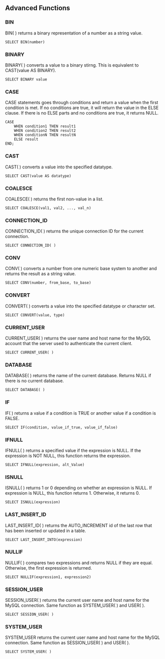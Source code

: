 ## Advanced Functions

### BIN
BIN( ) returns a binary representation of a number as a string value.
```
SELECT BIN(number)
```
### BINARY
BINARY( ) converts a value to a binary stirng. This is equivalent to CAST(value AS BINARY).
```
SELECT BINARY value
```
### CASE
CASE statements goes through conditions and return a value when the first condition is met. If no conditions
are true, it will return the value in the ELSE clause. If there is no ELSE parts and no conditions are true,
it returns NULL.
```
CASE
    WHEN condition1 THEN result1
    WHEN condition2 THEN result2
    WHEN conditionN THEN resultN
    ELSE result
END;
```
### CAST
CAST( ) converts a value into the specified datatype.
```
SELECT CAST(value AS datatype)
```
### COALESCE
COALESCE( ) returns the first non-value in a list.
```
SELECT COALESCE(val1, val2, ..., val_n)
```
### CONNECTION_ID
CONNECTION_ID( ) returns the unique connection ID for the current connection.
```
SELECT CONNECTION_ID( )
```
### CONV
CONV( ) converts a number from one numeric base system to another and returns the result as a string value.
```
SELECT CONV(number, from_base, to_base)
```
### CONVERT
CONVERT( ) converts a value into the specified datatype or character set.
```
SELECT CONVERT(value, type)
```
### CURRENT_USER
CURRENT_USER( ) returns the user name and host name for the MySQL account that the server used to authenticate
the current client.
```
SELECT CURRENT_USER( )
```
### DATABASE
DATABASE( ) returns the name of the current database. Returns NULL if there is no current database.
```
SELECT DATABASE( )
```
### IF
IF( ) returns a value if a condition is TRUE or another value if a condition is FALSE.
```
SELECT IF(condition, value_if_true, value_if_false)
```
### IFNULL
IFNULL( ) returns a specified value if the expression is NULL. If the expression is NOT NULL, this function 
returns the expression.
```
SELECT IFNULL(expression, alt_Value)
```
### ISNULL
ISNULL( ) returns 1 or 0 depending on whether an expression is NULL. If expression is NULL, this function returns 1. Otherwise,
it returns 0.
```
SELECT ISNULL(expression)
```
### LAST_INSERT_ID
LAST_INSERT_ID( ) returns the AUTO_INCREMENT id of the last row that has been inserted or updated in a table.
```
SELECT LAST_INSERT_INTO(expression)
```
### NULLIF
NULLIF( ) compares two expressions and returns NULL if they are equal. Otherwise, the first expression is returned.
```
SELECT NULLIF(expression1, expression2)
```
### SESSION_USER
SESSION_USER( ) returns the current user name and host name for the MySQL connection. Same function as SYSTEM_USER( )
and USER( ).
```
SELECT SESSION_USER( )
```
### SYSTEM_USER
SYSTEM_USER returns the current user name and host name for the MySQL connection. Same function as SESSION_USER( )
and USER( ).
```
SELECT SYSTEM_USER( )
```
